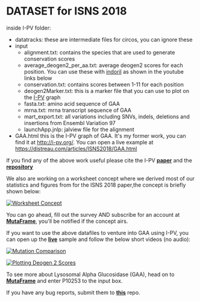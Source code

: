 # DATASET for ISNS 2018

inside I-PV folder:
- datatracks: these are intermediate files for circos, you can ignore these
- input
   - alignment.txt: contains the species that are used to generate conservation scores
   - average_deogen2_per_aa.txt: average deogen2 scores for each position. You can use these with [indoril](https://www.biorxiv.org/content/10.1101/148122v1.article-info) as shown in the youtube links below
   - conservation.txt: contains scores between 1-11 for each position
   - deogen2Marker.txt: this is a marker file that you can use to plot on the [I-PV](https://distreau.com/articles/ISNS2018/GAA.html) graph
   - fasta.txt: amino acid sequence of GAA
   - mrna.txt: mrna transcript sequence of GAA
   - mart_export.txt: all variations including SNVs, indels, deletions and insertions from Ensembl Variation 97
   - launchApp.jnlp: jalview file for the alignment
- GAA.html this is the I-PV graph of GAA. It's my former work, you can find it at http://i-pv.org/. You can open a live example at https://distreau.com/articles/ISNS2018/GAA.html

If you find any of the above work useful please cite the I-PV [**paper**](https://academic.oup.com/bioinformatics/article/32/3/447/1743584) and the [**repository**](https://github.com/IbrahimTanyalcin/I-PV) 

We also are working on a worksheet concept where we derived most of our statistics and figures from for the ISNS 2018 paper,the concept is briefly shown below:

[![Worksheet Concept](https://img.youtube.com/vi/dxWLyHuiEMY/0.jpg)](https://www.youtube.com/watch?v=dxWLyHuiEMY)

You can go ahead, fill out the survey AND subscribe for an account at [**MutaFrame**](https://deogen2.mutaframe.com/), you'll be notified if the concept airs.

If you want to use the above datafiles to venture into GAA using I-PV, you can open up the [**live**](https://distreau.com/articles/ISNS2018/GAA.html) sample and follow the below short videos (no audio):

[![Mutation Comparison](https://img.youtube.com/vi/wNun2pkESH0/0.jpg)](https://www.youtube.com/watch?v=wNun2pkESH0)

[![Plotting Deogen 2 Scores](https://img.youtube.com/vi/RQgiMsw6-W4/0.jpg)](https://www.youtube.com/watch?v=RQgiMsw6-W4)

To see more about Lysosomal Alpha Glucosidase (GAA), head on to [**MutaFrame**](https://deogen2.mutaframe.com/) and enter P10253 to the input box. 

If you have any bug reports, submit them to [**this**](https://github.com/IbrahimTanyalcin/MutaFrame) repo.